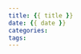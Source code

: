 ```yaml
---
title: {{ title }}
date: {{ date }}
categories: 
tags: 
---
```


<meta name="referrer" content="no-referrer" />



<!-- toc -->
